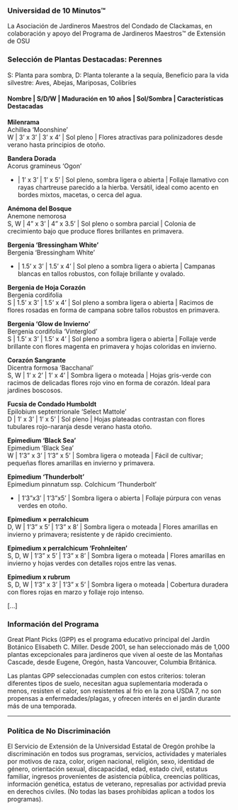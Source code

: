 ### Universidad de 10 Minutos™  
La Asociación de Jardineros Maestros del Condado de Clackamas, en colaboración y apoyo del Programa de Jardineros Maestros™ de Extensión de OSU  

### Selección de Plantas Destacadas: Perennes  
S: Planta para sombra, D: Planta tolerante a la sequía, Beneficio para la vida silvestre: Aves, Abejas, Mariposas, Colibríes  

#### Nombre | S/D/W | Maduración en 10 años | Sol/Sombra | Características Destacadas  

**Milenrama**  
Achillea ‘Moonshine’  
W | 3’ x 3’ | 3’ x 4’ | Sol pleno | Flores atractivas para polinizadores desde verano hasta principios de otoño.  

**Bandera Dorada**  
Acorus gramineus ‘Ogon’  
- | 1’ x 3’ | 1’ x 5’ | Sol pleno, sombra ligera o abierta | Follaje llamativo con rayas chartreuse parecido a la hierba. Versátil, ideal como acento en bordes mixtos, macetas, o cerca del agua.  

**Anémona del Bosque**  
Anemone nemorosa  
S, W | 4” x 3’ | 4” x 3.5’ | Sol pleno o sombra parcial | Colonia de crecimiento bajo que produce flores brillantes en primavera.  

**Bergenia ‘Bressingham White’**  
Bergenia ‘Bressingham White’  
- | 1.5’ x 3’ | 1.5’ x 4’ | Sol pleno a sombra ligera o abierta | Campanas blancas en tallos robustos, con follaje brillante y ovalado.  

**Bergenia de Hoja Corazón**  
Bergenia cordifolia  
S | 1.5’ x 3’ | 1.5’ x 4’ | Sol pleno a sombra ligera o abierta | Racimos de flores rosadas en forma de campana sobre tallos robustos en primavera.  

**Bergenia ‘Glow de Invierno’**  
Bergenia cordifolia ‘Vinterglod’  
S | 1.5’ x 3’ | 1.5’ x 4’ | Sol pleno a sombra ligera o abierta | Follaje verde brillante con flores magenta en primavera y hojas coloridas en invierno.  

**Corazón Sangrante**  
Dicentra formosa ‘Bacchanal’  
S, W | 1’ x 2’ | 1’ x 4’ | Sombra ligera o moteada | Hojas gris-verde con racimos de delicadas flores rojo vino en forma de corazón. Ideal para jardines boscosos.  

**Fucsia de Condado Humboldt**  
Epilobium septentrionale ‘Select Mattole’  
D | 1’ x 3’ | 1’ x 5’ | Sol pleno | Hojas plateadas contrastan con flores tubulares rojo-naranja desde verano hasta otoño.  

**Epimedium ‘Black Sea’**  
Epimedium ‘Black Sea’  
W | 1’3” x 3’ | 1’3” x 5’ | Sombra ligera o moteada | Fácil de cultivar; pequeñas flores amarillas en invierno y primavera.  

**Epimedium ‘Thunderbolt’**  
Epimedium pinnatum ssp. Colchicum ‘Thunderbolt’  
- | 1’3”x3’ | 1’3”x5’ | Sombra ligera o abierta | Follaje púrpura con venas verdes en otoño.  

**Epimedium × perralchicum**  
D, W | 1’3” x 5’ | 1’3” x 8’ | Sombra ligera o moteada | Flores amarillas en invierno y primavera; resistente y de rápido crecimiento.  

**Epimedium x perralchicum ‘Frohnleiten’**  
S, D, W | 1’3” x 5’ | 1’3” x 8’ | Sombra ligera o moteada | Flores amarillas en invierno y hojas verdes con detalles rojos entre las venas.  

**Epimedium x rubrum**  
S, D, W | 1’3” x 3’ | 1’3” x 5’ | Sombra ligera o moteada | Cobertura duradera con flores rojas en marzo y follaje rojo intenso.  

[...]

### Información del Programa  
Great Plant Picks (GPP) es el programa educativo principal del Jardín Botánico Elisabeth C. Miller. Desde 2001, se han seleccionado más de 1,000 plantas excepcionales para jardineros que viven al oeste de las Montañas Cascade, desde Eugene, Oregón, hasta Vancouver, Columbia Británica.  

Las plantas GPP seleccionadas cumplen con estos criterios: toleran diferentes tipos de suelo, necesitan agua suplementaria moderada o menos, resisten el calor, son resistentes al frío en la zona USDA 7, no son propensas a enfermedades/plagas, y ofrecen interés en el jardín durante más de una temporada.  

---

### Política de No Discriminación  
El Servicio de Extensión de la Universidad Estatal de Oregón prohíbe la discriminación en todos sus programas, servicios, actividades y materiales por motivos de raza, color, origen nacional, religión, sexo, identidad de género, orientación sexual, discapacidad, edad, estado civil, estatus familiar, ingresos provenientes de asistencia pública, creencias políticas, información genética, estatus de veterano, represalias por actividad previa en derechos civiles. (No todas las bases prohibidas aplican a todos los programas).